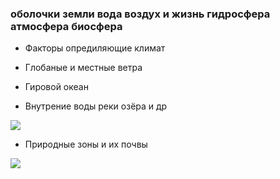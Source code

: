 ### оболочки земли вода воздух и жизнь гидросфера атмосфера биосфера



















 







- Факторы опредиляющие климат

- Глобаные и местные ветра

- Гировой океан 

- Внутрение воды реки озёра и др 


![](https://fsd.multiurok.ru/html/2021/02/22/s_6033585dd44f7/1641364_8.jpeg)

- Природные зоны и их почвы


![](https://geographyofrussia.com/wp-content/uploads/2009/04/03.png)






